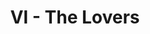 ---
layout: 'layouts/arcana.html'
title: 'VI - The Lovers'
summary: 'A card symbolising love, unity and marriage.'
displayOrder: 7
card:
    webp: 'images/major-arcana/the-lovers/Lovers.webp'
    jpg: 'images/major-arcana/the-lovers/Lovers.jpg'
    alt: 'The Lovers card. Two men kiss. One wears a Celtic love knot on his chest and an aetherial rose blooms behind the pair.'
    
meaning:
    general: 'The Lovers brings romantic and spiritual connection, with clear communication about your beliefs and values.'
    example: 'If you get this card, you may have or about to meet a new romantic interest - possibly someone you are supposed to be with. You will need to be clear about your values and communicate honestly with one another, but trust that it should be right for you. In other contexts, The Lovers can also represent business partnerships, or represent your own heart and the need to connect with yourself spiritually.'
keywords:
    - 'Love'
    - 'Unity'
    - 'Marriage'
    - 'Relationships'
    - 'Major choices'
    - 'Desire'
    - 'Attraction'
    - 'Harmony'
    - 'Alignment of values'

quote: 'The world cannot live without love.'
quoteby: 'Laputa: Castle in the Sky'
---